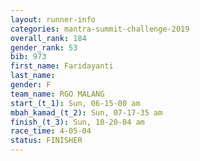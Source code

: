 ```yaml
---
layout: runner-info 
categories: mantra-summit-challenge-2019 
overall_rank: 184
gender_rank: 53
bib: 973
first_name: Faridayanti
last_name:
gender: F
team_name: RGO MALANG
start_(t_1): Sun, 06-15-00 am
mbah_kamad_(t_2): Sun, 07-17-35 am
finish_(t_3): Sun, 10-20-04 am
race_time: 4-05-04
status: FINISHER
---
```

